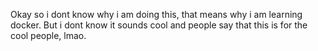Okay so i dont know why i am doing this, that means why i am learning docker. But i dont know it sounds cool and people say that this is for the cool people, lmao. 
